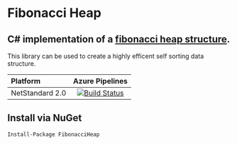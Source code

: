 # Fibonacci Heap

## C# implementation of a [fibonacci heap structure](https://en.wikipedia.org/wiki/Fibonacci_heap).

This library can be used to create a highly efficent self sorting data structure.

| Platform        |                                                                                     Azure Pipelines                                                                                      |
| :-------------- | :--------------------------------------------------------------------------------------------------------------------------------------------------------------------------------------: |
| NetStandard 2.0 | [![Build Status](https://sqeezytech.visualstudio.com/FibonacciHeap/_apis/build/status/FibonacciHeap-CI)](https://sqeezytech.visualstudio.com/FibonacciHeap/_build/latest?definitionId=5) |

## Install via NuGet

    Install-Package FibonacciHeap
